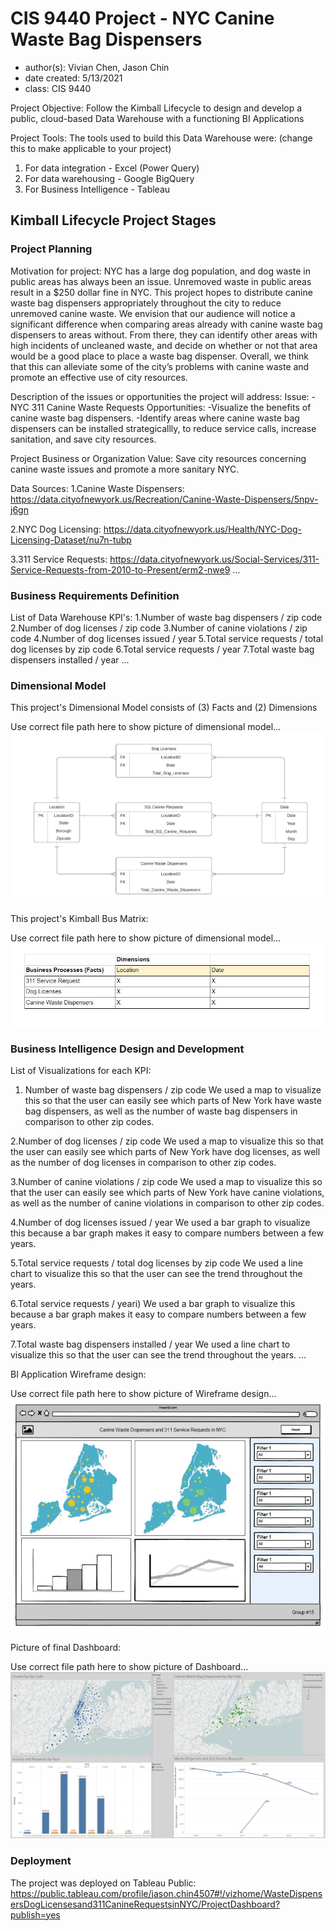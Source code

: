 # CIS 9440 Project - NYC Canine Waste Bag Dispensers
- author(s): Vivian Chen, Jason Chin
- date created: 5/13/2021
- class: CIS 9440

Project Objective: Follow the Kimball Lifecycle to design and develop a public, cloud-based Data Warehouse with a functioning BI Applications

Project Tools:
The tools used to build this Data Warehouse were: (change this to make applicable to your project)
1. For data integration - Excel (Power Query)
2. For data warehousing - Google BigQuery
3. For Business Intelligence - Tableau

## Kimball Lifecycle Project Stages

### Project Planning

Motivation for project:
NYC has a large dog population, and dog waste in public areas has always been an issue. Unremoved waste in public areas result in a $250 dollar fine in NYC. 
This project hopes to distribute canine waste bag dispensers appropriately throughout the city to reduce unremoved canine waste. We envision that our audience 
will notice a significant difference when comparing areas already with canine waste bag dispensers to areas without. From there, they can identify other areas 
with high incidents of uncleaned waste, and decide on whether or not that area would be a good place to place a waste bag dispenser. Overall, we think that 
this can alleviate some of the city’s problems with canine waste and promote an effective use of city resources.


Description of the issues or opportunities the project will address:
Issue: 
-NYC 311 Canine Waste Requests
Opportunities: 
-Visualize the benefits of canine waste bag dispensers.
-Identify areas where canine waste bag dispensers can be installed strategicallly, to reduce service calls, increase sanitation, and save city resources.


Project Business or Organization Value:
Save city resources concerning canine waste issues and promote a more sanitary NYC.

Data Sources:
1.Canine Waste Dispensers: https://data.cityofnewyork.us/Recreation/Canine-Waste-Dispensers/5npv-j6gn

2.NYC Dog Licensing: https://data.cityofnewyork.us/Health/NYC-Dog-Licensing-Dataset/nu7n-tubp

3.311 Service Requests: https://data.cityofnewyork.us/Social-Services/311-Service-Requests-from-2010-to-Present/erm2-nwe9
...

### Business Requirements Definition

List of Data Warehouse KPI's:
1.Number of waste bag dispensers / zip code
2.Number of dog licenses / zip code
3.Number of canine violations / zip code
4.Number of dog licenses issued / year
5.Total service requests / total dog licenses by zip code
6.Total service requests / year
7.Total waste bag dispensers installed / year
...

### Dimensional Model

This project's Dimensional Model consists of (3) Facts and (2) Dimensions

Use correct file path here to show picture of dimensional model...
![Alt text](/img/dimensional_model.jpg)

This project's Kimball Bus Matrix:

Use correct file path here to show picture of dimensional model...
![Alt text](/img/kimball_bus_matrix.JPG)

### Business Intelligence Design and Development

List of Visualizations for each KPI:

1. Number of waste bag dispensers / zip code
We used a map to visualize this so that the user can easily see which 
parts of New York have waste bag dispensers, as well as the number of 
waste bag dispensers in comparison to other zip codes.

2.Number of dog licenses / zip code
We used a map to visualize this so that the user can easily see which 
parts of New York have dog licenses, as well as the number of dog 
licenses in comparison to other zip codes.

3.Number of canine violations / zip code
We used a map to visualize this so that the user can easily see which 
parts of New York have canine violations, as well as the number of canine 
violations in comparison to other zip codes.

4.Number of dog licenses issued / year
We used a bar graph to visualize this because a bar graph makes it easy 
to compare numbers between a few years.

5.Total service requests / total dog licenses by zip code
We used a line chart to visualize this so that the user can see the trend 
throughout the years.

6.Total service requests / yeari) We used a bar graph to visualize this because a bar graph makes it easy 
to compare numbers between a few years.

7.Total waste bag dispensers installed / year
We used a line chart to visualize this so that the user can see the trend 
throughout the years.
...

BI Application Wireframe design:

Use correct file path here to show picture of Wireframe design...
![Alt text](/img/wireframe_design.JPG)

Picture of final Dashboard:

Use correct file path here to show picture of Dashboard...
![Alt text](/img/Dashboard.JPG)

### Deployment

The project was deployed on Tableau Public: 
https://public.tableau.com/profile/jason.chin4507#!/vizhome/WasteDispensersDogLicensesand311CanineRequestsinNYC/ProjectDashboard?publish=yes

